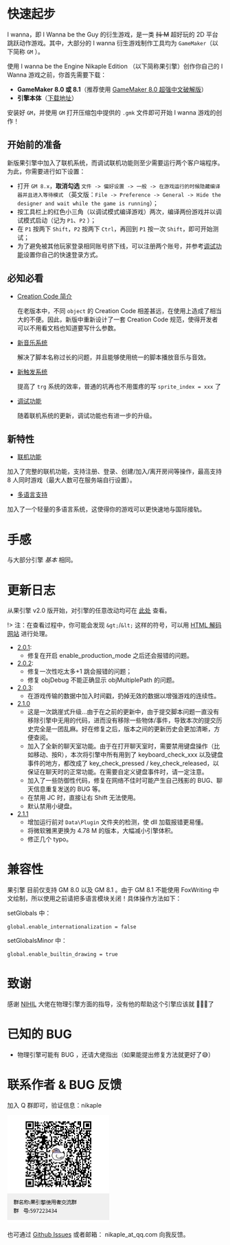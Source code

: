 # 快速起步

I wanna，即 I Wanna be the Guy 的衍生游戏，是一类 ~~抖 M~~ 超好玩的 2D 平台跳跃动作游戏。其中，大部分的 I wanna 衍生游戏制作工具均为 `GameMaker`（以下简称 `GM` ）。

使用 I wanna be the Engine Nikaple Edition （以下简称果引擎）创作你自己的 I Wanna 游戏之前，你首先需要下载：

- **GameMaker 8.0 或 8.1**（推荐使用 [GameMaker 8.0 超强中文破解版](http://p9wc9w6dq.bkt.clouddn.com/Super_Gamemaker8_1.4.2_Install.exe)）
- **引擎本体**（[下载地址](http://p9wc9w6dq.bkt.clouddn.com/iwbte-nikaple-edition-2.1.1.zip)）

安装好 `GM`，并使用 `GM` 打开压缩包中提供的 `.gmk` 文件即可开始 I wanna 游戏的创作！

## 开始前的准备

新版果引擎中加入了联机系统，而调试联机功能则至少需要运行两个客户端程序。为此，你需要进行如下设置：

- 打开 `GM 8.x`，**取消勾选** `文件 -> 偏好设置 -> 一般 -> 在游戏运行的时候隐藏编译器并且进入等待模式` （英文版：`File -> Preference -> General -> Hide the designer and wait while the game is running`）；
- 按工具栏上的红色小三角（以调试模式编译游戏）两次，编译两份游戏并以调试模式启动（记为 `P1`、`P2` ）；
- 在 `P1` 按两下 `Shift`，`P2` 按两下 `Ctrl`，再回到 `P1` 按一次 `Shift`，即可开始测试；
- 为了避免被其他玩家登录相同账号挤下线，可以注册两个账号，并参考[调试功能](/debug?id=快速登录)设置你自己的快速登录方式。

## 必知必看

- [Creation Code 简介](cc.md)

  在老版本中，不同 `object` 的 Creation Code 相差甚远，在使用上造成了相当大的不便。因此，新版中重新设计了一套 Creation Code 规范，使得开发者可以不用看文档也知道要写什么参数。

* [新音乐系统](music.md)

  解决了脚本名称过长的问题，并且能够使用统一的脚本播放音乐与音效。

* [新触发系统](trigger.md)

  提高了 `trg` 系统的效率，普通的坑再也不用蛋疼的写 `sprite_index = xxx` 了

* [调试功能](debug.md)

  随着联机系统的更新，调试功能也有进一步的升级。

## 新特性

- [联机功能](network.md)

加入了完整的联机功能，支持注册、登录、创建/加入/离开房间等操作，最高支持 8 人同时游戏（最大人数可在服务端自行设置）。

- [多语言支持](i18n.md)

加入了一个轻量的多语言系统，这使得你的游戏可以更快速地与国际接轨。

# 手感

与大部分引擎 _基本_ 相同。

# 更新日志

从果引擎 v2.0 版开始，对引擎的任意改动均可在 [此处](https://github.com/Nikaple/iwbt-nikaple-engine/commits/master) 查看。

!> 注：在查看过程中，你可能会发现 `&gt;`/`&lt;` 这样的符号，可以用 [HTML 解码网站](http://www.convertstring.com/EncodeDecode/HtmlDecode) 进行处理。

- [2.0.1](https://github.com/Nikaple/iwbt-nikaple-engine/commit/d3fd736a1222a4212bcf18bc456e8c8ce5cef777):
  - 修复在开启 enable_production_mode 之后还会报错的问题。
- [2.0.2](https://github.com/Nikaple/iwbt-nikaple-engine/commit/97d0e617771a5a1f5a9a80bb0100b61d33b7f43d):
  - 修复一次性吃太多+1 跳会报错的问题；
  - 修复 objDebug 不能正确显示 objMultiplePath 的问题。
- [2.0.3](https://github.com/Nikaple/iwbt-nikaple-engine/commit/113906151ea30a3af402aa4cd17a881a814d9d42):
  - 在游戏传输的数据中加入时间戳，扔掉无效的数据以增强游戏的连续性。
- [2.1.0](https://github.com/Nikaple/iwbt-nikaple-engine/commit/2cfd34e401fc1668f86aa316c47376c4eb429265)
  - 这是一次跳崖式升级...由于在之前的更新中，由于提交脚本问题一直没有移除引擎中无用的代码，进而没有移除一些物体/事件，导致本次的提交历史完全是一团乱麻。好在修复之后，版本之间的更新历史会更加清晰，方便查阅。
  - 加入了全新的聊天室功能。由于在打开聊天室时，需要禁用键盘操作（比如移动、按R），本次将引擎中所有用到了 keyboard_check_xxx 以及键盘事件的地方，都改成了 key_check_pressed / key_check_released，以保证在聊天时的正常功能。在需要自定义键盘事件时，请一定注意。
  - 加入了一些防御性代码，修复在网络不佳时可能产生自己残影的 BUG、聊天信息重复发送的 BUG 等。
  - 在禁用 JC 时，直接让右 Shift 无法使用。
  - 默认禁用小键盘。
- [2.1.1](https://github.com/Nikaple/iwbt-nikaple-engine/commit/ff9c28b73944a28ecfa58117de5fe6d276235557)
  - 增加运行前对 `Data\Plugin` 文件夹的检测，使 dll 加载报错更易懂。
  - 将微软雅黑更换为 4.78 M 的版本，大幅减小引擎体积。
  - 修正几个 typo。

# 兼容性

果引擎 目前仅支持 GM 8.0 以及 GM 8.1 。由于 GM 8.1 不能使用 FoxWriting 中文绘制，所以使用之前请把多语言模块关闭！具体操作方法如下：

setGlobals 中：

```gml
global.enable_internationalization = false
```

setGlobalsMinor 中：

```gml
global.enable_builtin_drawing = true
```

# 致谢

感谢 [NIHIL](http://tieba.baidu.com/home/main?un=towanoICIT) 大佬在物理引擎方面的指导，没有他的帮助这个引擎应该就 :chicken::chicken::chicken:了

# 已知的 BUG

- 物理引擎可能有 BUG ，还请大佬指出（如果能提出修复方法就更好了:sweat_smile:）

# 联系作者 & BUG 反馈

加入 Q 群即可，验证信息：nikaple

![QR Code](_images/group.png)

也可通过 [Github Issues](https://github.com/nikaple/iwbt-nikaple-engine-doc/issues) 或者邮箱： nikaple_at_qq.com 向我反馈。
